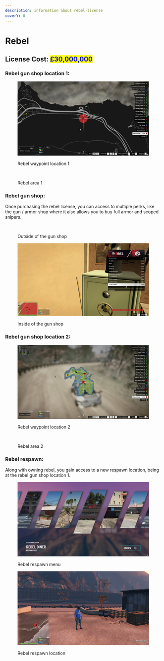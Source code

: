 ```yaml
---
description: information about rebel-license
coverY: 0
---
```


# Rebel

## License Cost: <mark style="color:blue;">£30,000,000</mark>

### Rebel gun shop location 1:

<div>

<figure><img src="../.gitbook/assets/Rebel 4.png" alt=""><figcaption><p>Rebel waypoint location 1</p></figcaption></figure>

 

<figure><img src="../.gitbook/assets/rebel1.png" alt=""><figcaption><p>Rebel area 1</p></figcaption></figure>

</div>

### Rebel gun shop:

Once purchasing the rebel license, you can access to multiple perks, like the gun / armor shop where it also allows you to buy full armor and scoped snipers.

<div>

<figure><img src="../.gitbook/assets/rebel1.png" alt=""><figcaption><p>Outside of the gun shop</p></figcaption></figure>

 

<figure><img src="../.gitbook/assets/Rebel2.png" alt=""><figcaption><p>Inside of the gun shop</p></figcaption></figure>

</div>

### Rebel gun shop location 2:

<div>

<figure><img src="../.gitbook/assets/Rebel5.png" alt=""><figcaption><p>Rebel waypoint location 2</p></figcaption></figure>

 

<figure><img src="../.gitbook/assets/Rebel6.png" alt=""><figcaption><p>Rebel area 2</p></figcaption></figure>

</div>

### Rebel respawn:

Along with owning rebel, you gain access to a new respawn location, being at the rebel gun shop location 1.

<div>

<figure><img src="../.gitbook/assets/Rebel 7.png" alt=""><figcaption><p>Rebel  respawn menu</p></figcaption></figure>

 

<figure><img src="../.gitbook/assets/Rebel8.png" alt=""><figcaption><p>Rebel respawn location</p></figcaption></figure>

</div>
